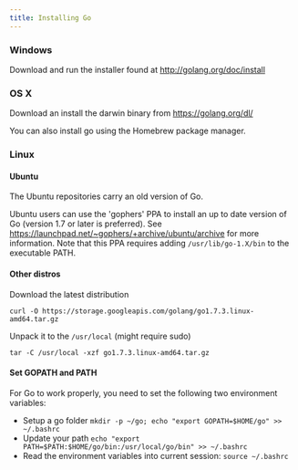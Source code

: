```yaml
---
title: Installing Go
---
```

### Windows 

Download and run the installer found at http://golang.org/doc/install

### OS X

Download an install the darwin binary from https://golang.org/dl/

You can also install go using the Homebrew package manager.

### Linux

#### Ubuntu

The Ubuntu repositories carry an old version of Go.

Ubuntu users can use the 'gophers' PPA to install an up to date version of Go (version 1.7 or later is preferred).
See https://launchpad.net/~gophers/+archive/ubuntu/archive for more information.
Note that this PPA requires adding `/usr/lib/go-1.X/bin` to the executable PATH.

#### Other distros

Download the latest distribution

`curl -O https://storage.googleapis.com/golang/go1.7.3.linux-amd64.tar.gz`

Unpack it to the `/usr/local` (might require sudo)

`tar -C /usr/local -xzf go1.7.3.linux-amd64.tar.gz`

#### Set GOPATH and PATH

For Go to work properly, you need to set the following two environment variables:

- Setup a go folder `mkdir -p ~/go; echo "export GOPATH=$HOME/go" >> ~/.bashrc` 
- Update your path `echo "export PATH=$PATH:$HOME/go/bin:/usr/local/go/bin" >> ~/.bashrc`
- Read the environment variables into current session: `source ~/.bashrc`